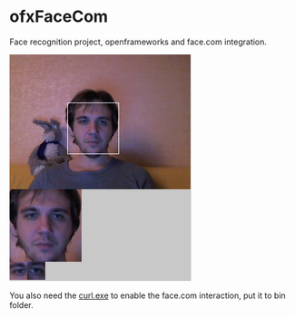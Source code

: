 ofxFaceCom
==========

Face recognition project, openframeworks and face.com integration.

<img src="https://github.com/ailove-lab/Ailove-Faces/blob/master/screenshot.png?raw=true"/>

You also need the <a href="http://www.paehl.com/open_source/?CURL_7.25.0">curl.exe</a> to enable the face.com interaction, put it to bin folder.

